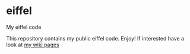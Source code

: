 # eiffel
My eiffel code

This repository contains my public eiffel code. Enjoy!
If interested have a look at [my wiki pages]()
